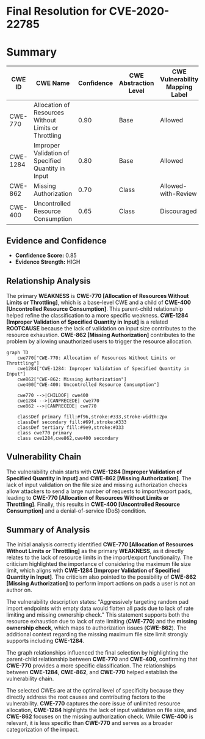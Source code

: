 # Final Resolution for CVE-2020-22785

# Summary
| CWE ID | CWE Name | Confidence | CWE Abstraction Level | CWE Vulnerability Mapping Label | CWE-Vulnerability Mapping Notes |
|---|---|---|---|---|---|
| CWE-770 | Allocation of Resources Without Limits or Throttling | 0.90 | Base | Allowed | Primary CWE |
| CWE-1284 | Improper Validation of Specified Quantity in Input | 0.80 | Base | Allowed | Secondary Candidate |
| CWE-862 | Missing Authorization | 0.70 | Class | Allowed-with-Review | Secondary Candidate |
| CWE-400 | Uncontrolled Resource Consumption | 0.65 | Class | Discouraged | Secondary Candidate |

## Evidence and Confidence

*   **Confidence Score:** 0.85
*   **Evidence Strength:** HIGH

## Relationship Analysis
The primary **WEAKNESS** is **CWE-770 [Allocation of Resources Without Limits or Throttling]**, which is a base-level CWE and a child of **CWE-400 [Uncontrolled Resource Consumption]**. This parent-child relationship helped refine the classification to a more specific weakness. **CWE-1284 [Improper Validation of Specified Quantity in Input]** is a related **ROOTCAUSE** because the lack of validation on input size contributes to the resource exhaustion. **CWE-862 [Missing Authorization]** contributes to the problem by allowing unauthorized users to trigger the resource allocation.

```mermaid
graph TD
    cwe770["CWE-770: Allocation of Resources Without Limits or Throttling"]
    cwe1284["CWE-1284: Improper Validation of Specified Quantity in Input"]
    cwe862["CWE-862: Missing Authorization"]
    cwe400["CWE-400: Uncontrolled Resource Consumption"]

    cwe770 -->|CHILDOF| cwe400
    cwe1284 -->|CANPRECEDE| cwe770
    cwe862 -->|CANPRECEDE| cwe770

    classDef primary fill:#f96,stroke:#333,stroke-width:2px
    classDef secondary fill:#69f,stroke:#333
    classDef tertiary fill:#9e9,stroke:#333
    class cwe770 primary
    class cwe1284,cwe862,cwe400 secondary
```

## Vulnerability Chain
The vulnerability chain starts with **CWE-1284 [Improper Validation of Specified Quantity in Input]** and **CWE-862 [Missing Authorization]**. The lack of input validation on the file size and missing authorization checks allow attackers to send a large number of requests to import/export pads, leading to **CWE-770 [Allocation of Resources Without Limits or Throttling]**. Finally, this results in **CWE-400 [Uncontrolled Resource Consumption]** and a denial-of-service (DoS) condition.

## Summary of Analysis
The initial analysis correctly identified **CWE-770 [Allocation of Resources Without Limits or Throttling]** as the primary **WEAKNESS**, as it directly relates to the lack of resource limits in the import/export functionality. The criticism highlighted the importance of considering the maximum file size limit, which aligns with **CWE-1284 [Improper Validation of Specified Quantity in Input]**. The criticism also pointed to the possibility of **CWE-862 [Missing Authorization]** to perform import actions on pads a user is not an author on.

The vulnerability description states: "Aggressively targeting random pad import endpoints with empty data would flatten all pads due to lack of rate limiting and missing ownership check." This statement supports both the resource exhaustion due to lack of rate limiting (**CWE-770**) and the **missing ownership check**, which maps to authorization issues (**CWE-862**). The additional context regarding the missing maximum file size limit strongly supports including **CWE-1284**.

The graph relationships influenced the final selection by highlighting the parent-child relationship between **CWE-770** and **CWE-400**, confirming that **CWE-770** provides a more specific classification. The relationships between **CWE-1284**, **CWE-862**, and **CWE-770** helped establish the vulnerability chain.

The selected CWEs are at the optimal level of specificity because they directly address the root causes and contributing factors to the vulnerability. **CWE-770** captures the core issue of unlimited resource allocation, **CWE-1284** highlights the lack of input validation on file size, and **CWE-862** focuses on the missing authorization check. While **CWE-400** is relevant, it is less specific than **CWE-770** and serves as a broader categorization of the impact.